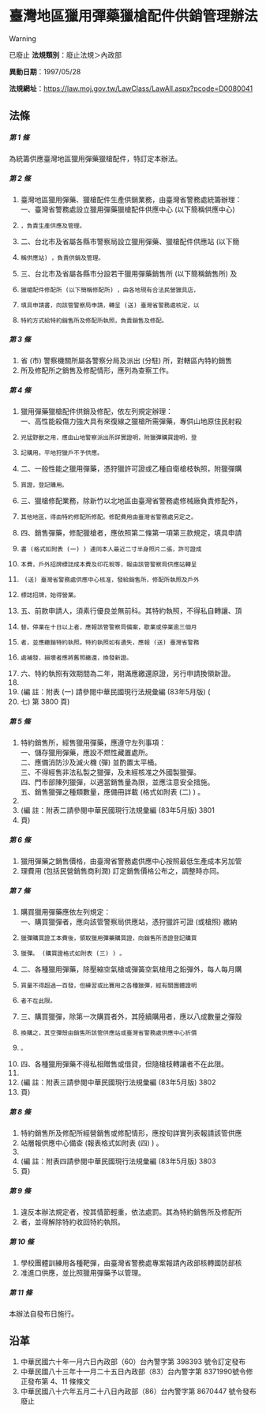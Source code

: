 # 臺灣地區獵用彈藥獵槍配件供銷管理辦法


> [!WARNING]
> 已廢止
**法規類別**：廢止法規＞內政部

**異動日期**：1997/05/28  

**法規網址**：https://law.moj.gov.tw/LawClass/LawAll.aspx?pcode=D0080041



## 法條
##### 第 1 條
為統籌供應臺灣地區獵用彈藥獵槍配件，特訂定本辦法。

##### 第 2 條
1. 臺灣地區獵用彈藥、獵槍配件生產供銷業務，由臺灣省警務處統籌辦理：  
一、臺灣省警務處設立獵用彈藥獵槍配件供應中心 (以下簡稱供應中心)
1.     ，負責生產供應及管理。
1. 二、台北市及省屬各縣市警察局設立獵用彈藥、獵槍配件供應站 (以下簡
1.     稱供應站) ，負責供銷及管理。
1. 三、台北市及省屬各縣市分設若干獵用彈藥銷售所 (以下簡稱銷售所) 及
1.     獵槍配件修配所 (以下簡稱修配所) ，由各地現有合法民營獵具店，
1.     填具申請書，向該管警察局申請，轉呈 (送) 臺灣省警務處核定，以
1.     特約方式給特約銷售所及修配所執照，負責銷售及修配。

##### 第 3 條
1. 省 (市) 警察機關所屬各警察分局及派出 (分駐) 所，對轄區內特約銷售
1. 所及修配所之銷售及修配情形，應列為查察工作。

##### 第 4 條
1. 獵用彈藥獵槍配件供銷及修配，依左列規定辦理：  
一、高性能殺傷力強大具有來復線之獵槍所需彈藥，專供山地原住民射殺
1.     兇猛野獸之用，應由山地警察派出所詳實證明，附獵彈購買證明，登
1.     記購用。平地狩獵戶不予供應。
1. 二、一般性能之獵用彈藥，憑狩獵許可證或乙種自衛槍枝執照，附獵彈購
1.     買證，登記購用。
1. 三、獵槍修配業務，除新竹以北地區由臺灣省警務處修械廠負責修配外，
1.     其他地區，得由特約修配所修配。修配費用由臺灣省警務處另定之。
1. 四、銷售彈藥，修配獵槍者，應依照第二條第一項第三款規定，填具申請
1.     書 (格式如附表 (一) ) 連同本人最近二寸半身照片二張，許可證成
1.     本費，戶外招牌標誌成本費及印花稅等，報由該管警察局供應站轉呈
1.      (送) 臺灣省警務處供應中心核准，發給銷售所，修配所執照及戶外
1.     標誌招牌，始得營業。
1. 五、前款申請人，須素行優良並無前科。其特約執照，不得私自轉讓、頂
1.     替。停業在十日以上者，應報該管警察局備案，歇業或停業逾三個月
1.     者，並應繳銷特約執照。特約執照如有遺失，應報 (送) 臺灣省警務
1.     處補發，損壞者應將舊照繳還，換發新證。
1. 六、特約執照有效期間為二年，期滿應繳還原證，另行申請換領新證。
1. 
1.  (編      註：附表 (一) 請參閱中華民國現行法規彙編 (83年5月版) (
1.   七) 第 3800 頁)

##### 第 5 條
1. 特約銷售所，經售獵用彈藥，應遵守左列事項：  
一、儲存獵用彈藥，應設不燃性藏置處所。  
二、應備消防沙及滅火機 (彈) 並酌置太平桶。  
三、不得經售非法私製之獵彈，及未經核准之外國製獵彈。  
四、門市部陳列獵彈，以適當銷售量為限，並應注意安全措施。  
五、銷售獵彈之種類數量，應備冊詳載 (格式如附表 (二) ) 。
1. 
1.  (編      註：附表二請參閱中華民國現行法規彙編 (83年5月版) 3801
1.   頁)

##### 第 6 條
1. 獵用彈藥之銷售價格，由臺灣省警務處供應中心按照最低生產成本另加管
1. 理費用 (包括民營銷售商利潤) 訂定銷售價格公布之，調整時亦同。

##### 第 7 條
1. 購買獵用彈藥應依左列規定：  
一、購買獵彈者，應向該管警察局供應站，憑狩獵許可證 (或槍照) 繳納
1.     獵彈購買證工本費後，領取獵用彈藥購買證，向銷售所憑證登記購買
1.     獵彈。 (購買證格式如附表 (三) ) 。
1. 二、各種獵用彈藥，除壓縮空氣槍或彈簧空氣槍用之鉛彈外，每人每月購
1.     買量不得超過一百發，但練習或比賽用之各種獵彈，經有關團體證明
1.     者不在此限。
1. 三、購買獵彈，除第一次購買者外，其陸續購用者，應以八成數量之彈殼
1.     換購之，其空彈殼由銷售所該管供應站或臺灣省警務處供應中心折價
1.     。
1. 四、各種獵用彈藥不得私相贈售或借貸，但隨槍枝轉讓者不在此限。
1. 
1.  (編      註：附表三請參閱中華民國現行法規彙編 (83年5月版) 3802
1.   頁)

##### 第 8 條
1. 特約銷售所及修配所經營銷售或修配情形，應按旬詳實列表報請該管供應
1. 站層報供應中心備查 (報表格式如附表 (四) ) 。
1. 
1.  (編      註：附表四請參閱中華民國現行法規彙編 (83年5月版) 3803
1.   頁)

##### 第 9 條
1. 違反本辦法規定者，按其情節輕重，依法處罰。其為特約銷售所及修配所
1. 者，並得解除特約收回特約執照。

##### 第 10 條
1. 學校團體訓練用各種靶彈，由臺灣省警務處專案報請內政部核轉國防部核
1. 准進口供應，並比照獵用彈藥予以管理。

##### 第 11 條
本辦法自發布日施行。

## 沿革
1. 中華民國六十年一月六日內政部（60）台內警字第 398393 號令訂定發布
1. 中華民國八十三年十一月二十五日內政部（83）台內警字第 8371990號令修正發布第 4、11  條條文
1. 中華民國八十六年五月二十八日內政部（86）台內警字第 8670447  號令發布廢止
